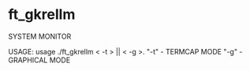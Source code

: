 # ft_gkrellm

SYSTEM MONITOR

USAGE:
  usage ./ft_gkrellm  < -t > || < -g >.
  "-t" - TERMCAP MODE
  "-g" - GRAPHICAL MODE
